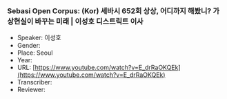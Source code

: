 ### Sebasi Open Corpus: (Kor) 세바시 652회 상상, 어디까지 해봤니? 가상현실이 바꾸는 미래 | 이성호 디스트릭트 이사

- Speaker: 이성호
- Gender: 
- Place: Seoul
- Year: 
- URL: [https://www.youtube.com/watch?v=E_drRaOKQEk](https://www.youtube.com/watch?v=E_drRaOKQEk)
- Transcriber: 
- Reviewer: 


